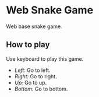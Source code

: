 # Web Snake Game

Web base snake game.

## How to play

Use keyboard to play this game.

- *Left:* Go to left.
- *Right:* Go to right.
- *Up:* Go to up.
- *Bottom:* Go to bottom.